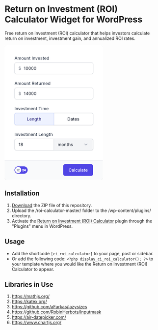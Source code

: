 # Return on Investment (ROI) Calculator Widget for WordPress

Free return on investment (ROI) calculator that helps investors calculate return on investment, investment gain, and annualized ROI rates. 

![Return on Investment (ROI) Calculator Input Form](/assets/images/screenshot-1.png "Return on Investment (ROI) Calculator Input Form")

## Installation

1. [Download](https://github.com/pub-calculator-io/roi-calculator/archive/refs/heads/master.zip) the ZIP file of this repository.
2. Upload the /roi-calculator-master/ folder to the /wp-content/plugins/ directory.
3. Activate the [Return on Investment (ROI) Calculator](https://www.calculator.io/roi-calculator/ "Return on Investment (ROI) Calculator Homepage") plugin through the "Plugins" menu in WordPress.

## Usage
* Add the shortcode `[ci_roi_calculator]` to your page, post or sidebar.
* Or add the following code: `<?php display_ci_roi_calculator(); ?>` to your template where you would like the Return on Investment (ROI) Calculator to appear.

## Libraries in Use
1. https://mathjs.org/
2. https://katex.org/
3. https://github.com/aFarkas/lazysizes
4. https://github.com/RobinHerbots/Inputmask
5. https://air-datepicker.com/
6. https://www.chartjs.org/
